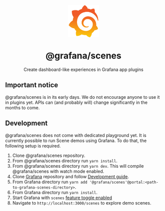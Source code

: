 <div align="center">
  <img
    src="./docs/img/grafana_icon.svg"
    alt="Grafana Logo"
    width="100px"
    padding="40px"
  />
  <h1>@grafana/scenes</h1>
  <p>Create dashboard-like experiences in Grafana app plugins</p>
</div>

## Important notice

@grafana/scenes is in its early days. We do not encourage anyone to use it in plugins yet. APIs can (and probably will) change significantly in the months to come.

## Development

@grafana/scenes does not come with dedicated playground yet. It is currently possible to run Scene demos using Grafana. To do that, the following setup is required.

1. Clone @grafana/scenes repository.
1. From @grafana/scenes directory run `yarn install`.
1. From @grafana/scenes directory run `yarn dev`. This will compile @grafana/scenes with watch mode enabled.
1. Clone [Grafana](https://github.com/grafana/grafana/) repository and follow [Development guide](https://github.com/grafana/grafana/blob/main/contribute/developer-guide.md#developer-guide).
1. From Grafana directory run `yarn add '@grafana/scenes'@portal:<path-to-grafana-scenes-directory>`.
1. From Grafana directory run `yarn install`.
1. Start Grafana with `scenes` [feature toggle enabled](https://grafana.com/docs/grafana/latest/setup-grafana/configure-grafana/#feature_toggles)
1. Navigate to `http://localhost:3000/scenes` to explore demo scenes.
